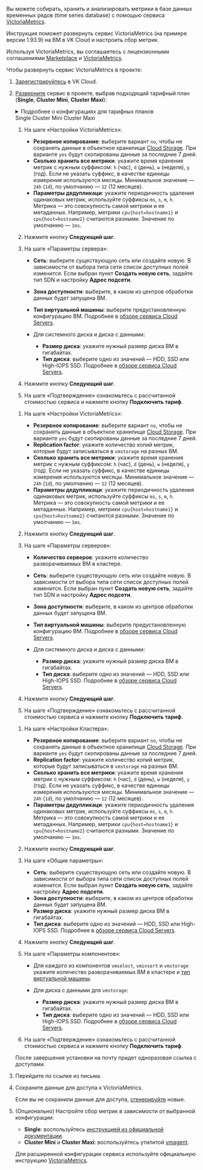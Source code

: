 Вы можете собирать, хранить и анализировать метрики в базе данных временных рядов (time series database) с помощью сервиса [VictoriaMetrics](https://msk.cloud.vk.com/app/services/marketplace/v2/apps/service/f260ad2b-bdc1-4ccc-a35f-2f440681e0f6/latest/info/).

Инструкция поможет развернуть сервис VictoriaMetrics (на примере версии 1.93.9) на ВМ в VK Cloud и настроить сбор метрик.

Используя VictoriaMetrics, вы соглашаетесь с лицензионными соглашениями [Marketplace](/ru/additionals/start/legal/marketplace) и [VictoriaMetrics](https://victoriametrics.com/assets/VM_EULA.pdf).

Чтобы развернуть сервис VictoriaMetrics в проекте:

1. [Зарегистрируйтесь](/ru/additionals/start/account-registration) в VK Cloud.
1. [Разверните](../../instructions/pr-instance-add/) сервис в проекте, выбрав подходящий тарифный план (**Single**, **Cluster Mini**, **Cluster Maxi**):

   <details>
    <summary>Подробнее о конфигурациях для тарифных планов</summary>

   <tabs>
   <tablist>
   <tab>Single</tab>
   <tab>Cluster Mini</tab>
   <tab>Cluster Maxi</tab>
   </tablist>
   <tabpanel>

   Один сервер, отвечающий за прием, хранение и обработку метрик. Сервис разворачивается на одной ВМ, поддерживает вертикальное масштабирование (увеличение CPU и RAM).

   ![](./assets/single_scheme.png)

   </tabpanel>
   <tabpanel>

   Кластер из нескольких узлов с [компонентами](https://docs.victoriametrics.com/Cluster-VictoriaMetrics.html#architecture-overview):

   - `vminsert` — прием метрик в различных форматах;
   - `vmselect` — выполнение запросов для метрик, сохраненных в рамках `vmstorage`;
   - `vmstorage` — хранение метрик на диске.

   Дополнительно на любом узле можно настроить [vmagent](https://docs.victoriametrics.com/vmagent.html), исполняемый файл входит в поставку.

   Экземпляр сервиса разворачивается на заданном количестве узлов, каждый узел включает все три компонента. Все узлы в кластере равнозначные. [Тип конфигурации](/ru/base/iaas/concepts/vm-concept#shablony_konfiguraciy) и размер дисков устанавливается одинаковым для всех узлов кластера. Поддерживает вертикальное (увеличение CPU и RAM) и горизонтальное (добавление узлов) масштабирование.

   ![](./assets/cluster_mini_scheme.png)

   </tabpanel>
   <tabpanel>

   Кластер из нескольких узлов с [компонентами](https://docs.victoriametrics.com/Cluster-VictoriaMetrics.html#architecture-overview):

   - `vminsert` — прием метрик в различных форматах;
   - `vmselect` — выполнение запросов для метрик, сохраненных в рамках `vmstorage`;
   - `vmstorage` — хранение метрик на диске.

   Дополнительно на любом узле можно настроить [vmagent](https://docs.victoriametrics.com/vmagent.html), исполняемый файл входит в поставку.

   Экземпляр сервиса разворачивается на заданном количестве узлов, каждый узел включает только один из компонентов. [Тип конфигурации](/ru/base/iaas/concepts/vm-concept#shablony_konfiguraciy) и размер дисков устанавливается индивидуально для каждого узла кластера. Поддерживает вертикальное (увеличение CPU и RAM) и горизонтальное (добавление узлов) масштабирование.

   ![](./assets/cluster_maxi_scheme.png)

   </tabpanel>
   </tabs>

   </details>

   <tabs>
   <tablist>
   <tab>Single</tab>
   <tab>Cluster Mini</tab>
   <tab>Cluster Maxi</tab>
   </tablist>
   <tabpanel>

   1. На шаге «Настройки VictoriaMetrics»:

      - **Резервное копирование**: выберите вариант `no`, чтобы не сохранять данные в объектное хранилище [Cloud Storage](/ru/base/s3). При варианте `yes` будут скопированы данные за последние 7 дней.
      - **Сколько хранить все метрики**: укажите время хранения метрик с нужным суффиксом: `h` (час), `d` (день), `w` (неделя), `y` (год). Если не указать суффикс, в качестве единицы измерения используются месяцы. Минимальное значение — `24h` (`1d`), по умолчанию — `12` (12 месяцев).
      - **Параметры дедупликаци**: укажите периодичность удаления одинаковых метрик, используйте суффиксы `ms`, `s`, `m`, `h`. Метрика — это совокупность самой метрики и ее метаданных. Например, метрики `cpu{host=hostname1}` и `cpu{host=hostname2}` считаются разными. Значение по умолчанию — `1ms`.

   1. Нажмите кнопку **Следующий шаг**.
   1. На шаге «Параметры сервера»:

      - **Сеть**: выберите существующую сеть или создайте новую. В зависимости от выбора типа сети список доступных полей изменится. Если выбран пункт **Создать новую сеть**, задайте тип SDN и настройку **Адрес подсети**.
      - **Зона доступности**: выберите, в каком из центров обработки данных будет запущена ВМ.
      - **Тип виртуальной машины**: выберите предустановленную конфигурацию ВМ. Подробнее в [обзоре сервиса Cloud Servers](/ru/base/iaas/concepts/vm-concept#shablony_konfiguraciy).
      - Для системного диска и диска с данными:

        - **Размер диска**: укажите нужный размер диска ВМ в гигабайтах.
        - **Тип диска**: выберите одно из значений — HDD, SSD или High-IOPS SSD. Подробнее в [обзоре сервиса Cloud Servers](/ru/base/iaas/concepts/vm-concept#diski).

   1. Нажмите кнопку **Следующий шаг**.
   1. На шаге «Подтверждение» ознакомьтесь с рассчитанной стоимостью сервиса и нажмите кнопку **Подключить тариф**.

   </tabpanel>
   <tabpanel>

   1. На шаге «Настройки VictoriaMetrics»:

      - **Резервное копирование**: выберите вариант `no`, чтобы не сохранять данные в объектное хранилище [Cloud Storage](/ru/base/s3). При варианте `yes` будут скопированы данные за последние 7 дней.
      - **Replication factor**: укажите количество копий метрик, которые будут записываться в `vmstorage` на разных ВМ.
      - **Сколько хранить все метрики**: укажите время хранения метрик с нужным суффиксом: `h` (час), `d` (день), `w` (неделя), `y` (год). Если не указать суффикс, в качестве единицы измерения используются месяцы. Минимальное значение — `24h` (`1d`), по умолчанию — `12` (12 месяцев).
      - **Параметры дедупликаци**: укажите периодичность удаления одинаковых метрик, используйте суффиксы `ms`, `s`, `m`, `h`. Метрика — это совокупность самой метрики и ее метаданных. Например, метрики `cpu{host=hostname1}` и `cpu{host=hostname2}` считаются разными. Значение по умолчанию — `1ms`.

   1. Нажмите кнопку **Следующий шаг**.
   1. На шаге «Параметры серверов»:

      - **Количество серверов**: укажите количество разворачиваемых ВМ в кластере.
      - **Сеть**: выберите существующую сеть или создайте новую. В зависимости от выбора типа сети список доступных полей изменится. Если выбран пункт **Создать новую сеть**, задайте тип SDN и настройку **Адрес подсети**.
      - **Зона доступности**: выберите, в каком из центров обработки данных будет запущена ВМ.
      - **Тип виртуальной машины**: выберите предустановленную конфигурацию ВМ. Подробнее в [обзоре сервиса Cloud Servers](/ru/base/iaas/concepts/vm-concept#shablony_konfiguraciy).
      - Для системного диска и диска с данными:

        - **Размер диска**: укажите нужный размер диска ВМ в гигабайтах.
        - **Тип диска**: выберите одно из значений — HDD, SSD или High-IOPS SSD. Подробнее в [обзоре сервиса Cloud Servers](/ru/base/iaas/concepts/vm-concept#diski).

   1. Нажмите кнопку **Следующий шаг**.
   1. На шаге «Подтверждение» ознакомьтесь с рассчитанной стоимостью сервиса и нажмите кнопку **Подключить тариф**.

   </tabpanel>
   <tabpanel>

   1. На шаге «Настройки Кластера»:

      - **Резервное копирование**: выберите вариант `no`, чтобы не сохранять данные в объектное хранилище [Cloud Storage](/ru/base/s3). При варианте `yes` будут скопированы данные за последние 7 дней.
      - **Replication factor**: укажите количество копий метрик, которые будут записываться в `vmstorage` на разных ВМ.
      - **Сколько хранить все метрики**: укажите время хранения метрик с нужным суффиксом: `h` (час), `d` (день), `w` (неделя), `y` (год). Если не указать суффикс, в качестве единицы измерения используются месяцы. Минимальное значение — `24h` (`1d`), по умолчанию — `12` (12 месяцев).
      - **Параметры дедупликаци**: укажите периодичность удаления одинаковых метрик, используйте суффиксы `ms`, `s`, `m`, `h`. Метрика — это совокупность самой метрики и ее метаданных. Например, метрики `cpu{host=hostname1}` и `cpu{host=hostname2}` считаются разными. Значение по умолчанию — `1ms`.

   1. Нажмите кнопку **Следующий шаг**.
   1. На шаге «Общие параметры»:

      - **Сеть**: выберите существующую сеть или создайте новую. В зависимости от выбора типа сети список доступных полей изменится. Если выбран пункт **Создать новую сеть**, задайте настройку **Адрес подсети**.
      - **Зона доступности**: выберите, в каком из центров обработки данных будет запущена ВМ.
      - **Размер диска**: укажите нужный размер диска ВМ в гигабайтах.
      - **Тип диска**: выберите одно из значений — HDD, SSD или High-IOPS SSD. Подробнее в [обзоре сервиса Cloud Servers](/ru/base/iaas/concepts/vm-concept#diski).

   1. Нажмите кнопку **Следующий шаг**.
   1. На шаге «Параметры компонентов»:

      - Для каждого из компонентов `vmselect`, `vminsert` и `vmstorage` укажите количество разворачиваемых ВМ в кластере и [тип виртуальной машины](/ru/base/iaas/concepts/vm-concept#shablony_konfiguraciy).
      - Для диска с данными для `vmstorage`:

        - **Размер диска**: укажите нужный размер диска ВМ в гигабайтах.
        - **Тип диска**: выберите одно из значений — HDD, SSD или High-IOPS SSD. Подробнее в [обзоре сервиса Cloud Servers](/ru/base/iaas/concepts/vm-concept#diski).

   1. На шаге «Подтверждение» ознакомьтесь с рассчитанной стоимостью сервиса и нажмите кнопку **Подключить тариф**.

   </tabpanel>
   </tabs>

   После завершения установки на почту придет одноразовая ссылка с доступами.

1. Перейдите по ссылке из письма.
1. Сохраните данные для доступа к VictoriaMetrics.

   <info>

   Если вы не сохранили данные для доступа, [сгенерируйте](../../instructions/pr-instance-manage#obnovlenie_dostupa_k_instansu_servisa) новые.

   </info>

1. (Опционально) Настройте сбор метрик в зависимости от выбранной конфигурации:

   - **Single**: воспользуйтесь [инструкцией из официальной документации](https://docs.victoriametrics.com/Single-server-VictoriaMetrics.html#how-to-scrape-prometheus-exporters-such-as-node-exporter).
   - **Cluster Mini** и **Cluster Maxi**: воспользуйтесь утилитой [vmagent](https://docs.victoriametrics.com/vmagent.html).

   Для расширенной конфигурации сервиса используйте официальную инструкцию [VictoriaMetrics](https://docs.victoriametrics.com/guides/).
